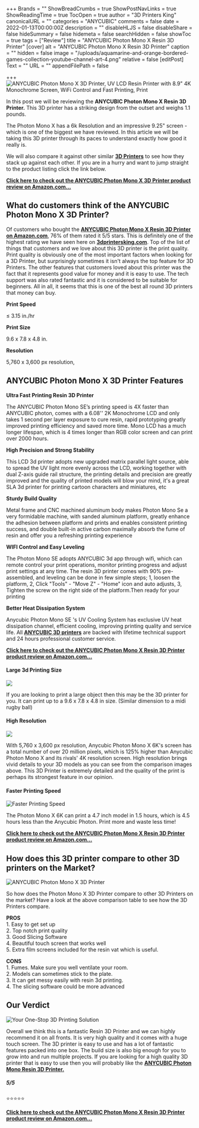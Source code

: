 +++
Brands = ""
ShowBreadCrumbs = true
ShowPostNavLinks = true
ShowReadingTime = true
TocOpen = true
author = "3D Printers King"
canonicalURL = ""
categories = "ANYCUBIC"
comments = false
date = 2022-01-13T00:00:00Z
description = ""
disableHLJS = false
disableShare = false
hideSummary = false
hidemeta = false
searchHidden = false
showToc = true
tags = ["Review"]
title = "ANYCUBIC Photon Mono X Resin 3D Printer"
[cover]
alt = "ANYCUBIC Photon Mono X Resin 3D Printer"
caption = ""
hidden = false
image = "/uploads/aquamarine-and-orange-bordered-games-collection-youtube-channel-art-4.png"
relative = false
[editPost]
Text = ""
URL = ""
appendFilePath = false

+++
![ANYCUBIC Photon Mono X 3D Printer, UV LCD Resin Printer with 8.9" 4K Monochrome Screen, WiFi Control and Fast Printing, Print](https://images-na.ssl-images-amazon.com/images/I/61NfUXG4pLL._AC_UL604_SR604,400_.jpg 'ANYCUBIC Photon Mono X 3D Printer, UV LCD Resin Printer with 8.9" 4K Monochrome Screen, WiFi Control and Fast Printing, Print')

In this post we will be reviewing the **ANYCUBIC Photon Mono X Resin 3D Printer.**  This 3D printer has a striking design from the outset and weighs 1.1 pounds.  

The Photon Mono X has a 6k Resolution and an impressive 9.25" screen - which is one of the biggest we have reviewed.  In this article we will be taking this 3D printer through its paces to understand exactly how good it really is.  

We will also compare it against other similar [**3D Printers**](/) to see how they stack up against each other.  If you are in a hurry and want to jump straight to the product listing click the link below.

[**Click here to check out the ANYCUBIC Photon Mono X 3D Printer product review on Amazon.com...**](https://www.amazon.com/gp/product/B08JGH83VS/ref=as_li_tl?ie=UTF8&tag=3dprintersking-20&camp=1789&creative=9325&linkCode=as2&creativeASIN=B08JGH83VS&linkId=21b3706c8ba3f3c9c85ef3c6c587021a)

## What do customers think of the ANYCUBIC Photon Mono X 3D Printer?

Of customers who bought the [**ANYCUBIC Photon Mono X Resin 3D Printer on Amazon.com**](https://www.amazon.com/gp/product/B08JGH83VS/ref=as_li_tl?ie=UTF8&tag=3dprintersking-20&camp=1789&creative=9325&linkCode=as2&creativeASIN=B08JGH83VS&linkId=21b3706c8ba3f3c9c85ef3c6c587021a), 76% of them rated it 5/5 stars.  This is definitely one of the highest rating we have seen here on [**3dprintersking.com**](/).  Top of the list of things that customers and we love about this 3D printer is the print quality.  Print quality is obviously one of the most important factors when looking for a 3D Printer, but surprisingly sometimes it isn't always the top feature for 3D Printers.  The other features that customers loved about this printer was the fact that it represents good value for money and it is easy to use.  The tech support was also rated fantastic and it is considered to be suitable for beginners.  All in all, it seems that this is one of the best all round 3D printers that money can buy.

**Print Speed**

≤ 3.15 in./hr

**Print Size**

9\.6 x 7.8 x 4.8 in.

**Resolution**

5,760 x 3,600 px resolution,

## ANYCUBIC Photon Mono X 3D Printer Features

**Ultra Fast Printing Resin 3D Printer**

The ANYCUBIC Photon Mono SE’s printing speed is 4X faster than ANYCUBIC photon, comes with a 6.08'' 2K Monochrome LCD and only takes 1 second per layer exposure to cure resin, rapid prototyping greatly improved printing efficiency and saved more time. Mono LCD has a much longer lifespan, which is 4 times longer than RGB color screen and can print over 2000 hours.

**High Precision and Strong Stability**

This LCD 3d printer adopts new upgraded matrix parallel light source, able to spread the UV light more evenly across the LCD, working together with dual Z-axis guide rail structure, the printing details and precision are greatly improved and the quality of printed models will blow your mind, it's a great SLA 3d printer for printing cartoon characters and miniatures, etc

**Sturdy Build Quality**

Metal frame and CNC machined aluminum body makes Photon Mono Se a very formidable machine, with sanded aluminum platform, greatly enhance the adhesion between platform and prints and enables consistent printing success, and double built-in active carbon maximally absorb the fume of resin and offer you a refreshing printing experience

**WIFI Control and Easy Leveling**

The Photon Mono SE adopts ANYCUBIC 3d app through wifi, which can remote control your print operations, monitor printing progress and adjust print settings at any time. The resin 3D printer comes with 90% pre-assembled, and leveling can be done in few simple steps; 1, loosen the platform, 2, Click "Tools" - "Move Z" - "Home" icon and auto adjusts, 3, Tighten the screw on the right side of the platform.Then ready for your printing

**Better Heat Dissipation System**

Anycubic Photon Mono SE 's UV Cooling System has exclusive UV heat dissipation channel, efficient cooling, improving printing quality and service life. All [**ANYCUBIC 3D printers**](/brands/anycubic) are backed with lifetime technical support and 24 hours professional customer service.

[**Click here to check out the ANYCUBIC Photon Mono X Resin 3D Printer product review on Amazon.com...**](https://www.amazon.com/gp/product/B08JGH83VS/ref=as_li_tl?ie=UTF8&tag=3dprintersking-20&camp=1789&creative=9325&linkCode=as2&creativeASIN=B08JGH83VS&linkId=21b3706c8ba3f3c9c85ef3c6c587021a)

#### Large 3d Printing Size

![](https://m.media-amazon.com/images/I/61Cqwxcu2WL._SX522_.jpg)

If you are looking to print a large object then this may be the 3D printer for you.  It can print up to a 9.6 x 7.8 x 4.8 in size. (Similar dimension to a midi rugby ball)

#### High Resolution

![](https://m.media-amazon.com/images/I/71hAur0PYzL._SX522_.jpg)

With 5,760 x 3,600 px resolution, Anycubic Photon Mono X 6K's screen has a total number of over 20 million pixels, which is 125% higher than Anycubic Photon Mono X and its rivals' 4K resolution screen. High resolution brings vivid details to your 3D models as you can see from the comparison images above.  This 3D Printer is extremely detailed and the quality of the print is perhaps its strongest feature in our opinion.

#### Faster Printing Speed

![Faster Printing Speed](https://m.media-amazon.com/images/S/aplus-media-library-service-media/7cecbe1d-bd8c-4203-863f-3167186d3e33.__CR0,0,220,220_PT0_SX220_V1___.jpg "Faster Printing Speed")

The Photon Mono X 6K can print a 4.7 inch model in 1.5  hours, which is 4.5 hours less than the Anycubic Photon.  Print more and waste less time!

[**Click here to check out the ANYCUBIC Photon Mono X Resin 3D Printer product review on Amazon.com...**](https://www.amazon.com/gp/product/B08JGH83VS/ref=as_li_tl?ie=UTF8&tag=3dprintersking-20&camp=1789&creative=9325&linkCode=as2&creativeASIN=B08JGH83VS&linkId=21b3706c8ba3f3c9c85ef3c6c587021a)

## How does this 3D printer compare to other 3D printers on the Market?

![ANYCUBIC Photon Mono X 3D Printer](/uploads/anycubic-phon-mono-4k-comparison-with-photon-mono-x.png "ANYCUBIC Photon Mono X 3D Printer")

So how does the Photon Mono X 3D Printer compare to other 3D Printers on the market?  Have a look at the above comparison table to see how the 3D Printers compare.

**PROS**  
1\. Easy to get set up  
2\. Top notch print quality  
3\. Good Slicing Software  
4\. Beautiful touch screen that works well  
5\. Extra film screens included for the resin vat which is  useful.

**CONS**  
1\. Fumes. Make sure you well ventilate your room.  
2\. Models can sometimes stick to the plate.  
3\. It can get messy easily with resin 3d printing.  
4\. The slicing software could be more advanced

## Our Verdict

![Your One-Stop 3D Printing Solution](https://m.media-amazon.com/images/S/aplus-media-library-service-media/7450edf5-43b1-4f0c-8498-4d5403e00735.__CR0,0,970,600_PT0_SX970_V1___.jpg "Your One-Stop 3D Printing Solution")

Overall we think this is a fantastic Resin 3D Printer and we can highly recommend it on all fronts.  It is very high quality and it comes with a huge touch screen.  The 3D printer is easy to use and has a lot of fantastic features packed into one box.  The build size is also big enough for you to grow into and run multiple projects.  If you are looking for a high quality 3D printer that is easy to use then you will probably like the [**ANYCUBIC Photon Mono Resin 3D Printer.**](https://www.amazon.com/gp/product/B08JGH83VS/ref=as_li_tl?ie=UTF8&tag=3dprintersking-20&camp=1789&creative=9325&linkCode=as2&creativeASIN=B08JGH83VS&linkId=21b3706c8ba3f3c9c85ef3c6c587021a)

##### **5/5**

⭐⭐⭐⭐⭐

[**Click here to check out the ANYCUBIC Photon Mono X Resin 3D Printer product review on Amazon.com...**](https://www.amazon.com/gp/product/B08JGH83VS/ref=as_li_tl?ie=UTF8&tag=3dprintersking-20&camp=1789&creative=9325&linkCode=as2&creativeASIN=B08JGH83VS&linkId=21b3706c8ba3f3c9c85ef3c6c587021a)